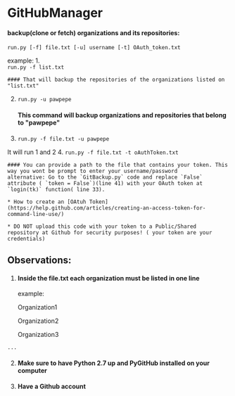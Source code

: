 # GitHubManager

#### backup(clone or fetch) organizations and its repositories:

`run.py [-f] file.txt [-u] username [-t] OAuth_token.txt` 

example: 
1.  
    `run.py -f list.txt` 

    #### That will backup the repositories of the organizations listed on "list.txt"
2. 
    `run.py -u pawpepe` 

    #### This command will backup organizations and repositories that belong to "pawpepe" 
  
3.
    `run.py -f file.txt -u pawpepe` 
  
  It will run 1 and 2 
4. 
    `run.py -f file.txt -t oAuthToken.txt`
  
    #### You can provide a path to the file that contains your token. This way you wont be prompt to enter your username/password
    alternative: Go to the `GitBackup.py` code and replace `False` attribute ( `token = False`)(line 41) with your OAuth token at `login(tk)` function( line 33). 

    * How to create an [OAtuh Token](https://help.github.com/articles/creating-an-access-token-for-command-line-use/)

    * DO NOT upload this code with your token to a Public/Shared repository at Github for security purposes! ( your token are your credentials)
    
    
    
    
## Observations:
  1. #### Inside the file.txt each organization must be listed in one line 
     example:
  
     Organization1 
  
     Organization2 
  
     Organization3 
  
    ...

  2. #### Make sure to have Python 2.7 up and PyGitHub installed on your computer 
  
  3. #### Have a Github account 
  
  
  
